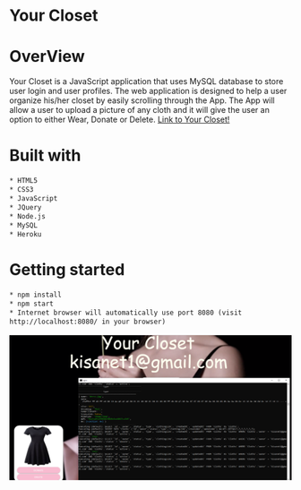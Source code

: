 # Your Closet

# OverView

Your Closet is a JavaScript application that uses MySQL database to store user login and user profiles. The web application is designed to help a user organize his/her closet by easily scrolling through the App. The App will allow a user to upload a picture of any cloth and it will give the user an option to either Wear, Donate or Delete. [Link to Your Closet!](https://guarded-refuge-77501.herokuapp.com/)


# Built with
    * HTML5
    * CSS3
    * JavaScript
    * JQuery
    * Node.js
    * MySQL
    * Heroku

# Getting started
    * npm install
    * npm start
    * Internet browser will automatically use port 8080 (visit http://localhost:8080/ in your browser)

![saving an uploaded picture into MySQL database ](/style/images/yourCloset.png)
